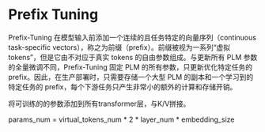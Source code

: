 # Prefix Tuning

Prefix-Tuning 在模型输入前添加一个连续的且任务特定的向量序列（continuous task-specific vectors），称之为前缀（prefix）。前缀被视为一系列“虚拟 tokens”，但是它由不对应于真实 tokens 的自由参数组成。与更新所有 PLM 参数的全量微调不同，Prefix-Tuning 固定 PLM 的所有参数，只更新优化特定任务的 prefix。因此，在生产部署时，只需要存储一个大型 PLM 的副本和一个学习到的特定任务的 prefix，每个下游任务只产生非常小的额外的计算和存储开销。

将可训练的的参数添加到所有transformer层，与K/V拼接。

params_num = virtual_tokens_num * 2 * layer_num * embedding_size